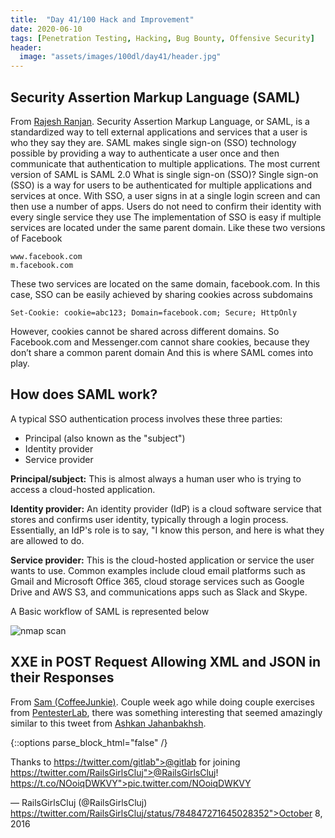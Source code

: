```yaml
---
title:  "Day 41/100 Hack and Improvement"
date: 2020-06-10
tags: [Penetration Testing, Hacking, Bug Bounty, Offensive Security]
header: 
  image: "assets/images/100dl/day41/header.jpg"
---
```


## Security Assertion Markup Language (SAML)

From [Rajesh Ranjan](https://twitter.com/eh_rajesh). Security Assertion Markup Language, or SAML, is a standardized way to tell external applications and services that a user is who they say they are. SAML makes single sign-on (SSO) technology possible by providing a way to authenticate a user once and then communicate that authentication to multiple applications. The most current version of SAML is SAML 2.0
What is single sign-on (SSO)?
Single sign-on (SSO) is a way for users to be authenticated for multiple applications and services at once. With SSO, a user signs in at a single login screen and can then use a number of apps. Users do not need to confirm their identity with every single service they use
The implementation of SSO is easy if multiple services are located under the same parent domain. Like these two versions of Facebook

```
www.facebook.com
m.facebook.com
```

These two services are located on the same domain, facebook.com. In this case, SSO can be easily achieved by sharing cookies across subdomains

```
Set-Cookie: cookie=abc123; Domain=facebook.com; Secure; HttpOnly
```

However, cookies cannot be shared across different domains. So Facebook.com and Messenger.com cannot share cookies, because they don’t share a common parent domain
And this is where SAML comes into play.


## How does SAML work?

A typical SSO authentication process involves these three parties:
-	Principal (also known as the "subject")
-	Identity provider
-	Service provider

**Principal/subject:** This is almost always a human user who is trying to access a cloud-hosted application.


**Identity provider:** An identity provider (IdP) is a cloud software service that stores and confirms user identity, typically through a login process. Essentially, an IdP's role is to say, "I know this person, and here is what they are allowed to do.


**Service provider:** This is the cloud-hosted application or service the user wants to use. Common examples include cloud email platforms such as Gmail and Microsoft Office 365, cloud storage services such as Google Drive and AWS S3, and communications apps such as Slack and Skype.


A Basic workflow of SAML is represented below


<img src="{{ site.url }}{{ site.baseurl }}/assets/images/100dl/day41/saml.png" alt="nmap scan">

## XXE in POST Request Allowing XML and JSON in their Responses

From [Sam (CoffeeJunkie)](https://twitter.com/coffeejunkiee_). Couple week ago while doing couple exercises from [PentesterLab](https://pentesterlab.com/), there was something interesting that seemed amazingly similar to this tweet from [Ashkan Jahanbakhsh](https://twitter.com/11xuxx).

{::options parse_block_html="false" /}

<div class="center">

Thanks to https://twitter.com/gitlab">@gitlab for joining https://twitter.com/RailsGirlsCluj">@RailsGirlsCluj! https://t.co/NOoiqDWKVY">pic.twitter.com/NOoiqDWKVY

— RailsGirlsCluj (@RailsGirlsCluj) https://twitter.com/RailsGirlsCluj/status/784847271645028352">October 8, 2016

<script async src="//platform.twitter.com/widgets.js" charset="utf-8"></script>

</div>